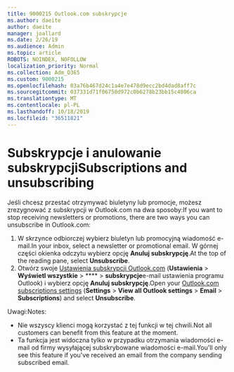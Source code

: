 ```yaml
---
title: 9000215 Outlook.com subskrypcje
ms.author: daeite
author: daeite
manager: joallard
ms.date: 2/26/19
ms.audience: Admin
ms.topic: article
ROBOTS: NOINDEX, NOFOLLOW
localization_priority: Normal
ms.collection: Adm_O365
ms.custom: 9000215
ms.openlocfilehash: 03a76b467d24c1a4e7e478d9ecc2bd4dad8aff7c
ms.sourcegitcommit: 037331d71f06750d972c0b6278b23bb15c4806ca
ms.translationtype: MT
ms.contentlocale: pl-PL
ms.lasthandoff: 10/18/2019
ms.locfileid: "36511821"
---
```

# <a name="subscriptions-and-unsubscribing"></a><span data-ttu-id="b291d-102">Subskrypcje i anulowanie subskrypcji</span><span class="sxs-lookup"><span data-stu-id="b291d-102">Subscriptions and unsubscribing</span></span>

<span data-ttu-id="b291d-103">Jeśli chcesz przestać otrzymywać biuletyny lub promocje, możesz zrezygnować z subskrypcji w Outlook.com na dwa sposoby:</span><span class="sxs-lookup"><span data-stu-id="b291d-103">If you want to stop receiving newsletters or promotions, there are two ways you can unsubscribe in Outlook.com:</span></span>

1. <span data-ttu-id="b291d-104">W skrzynce odbiorczej wybierz biuletyn lub promocyjną wiadomość e-mail.</span><span class="sxs-lookup"><span data-stu-id="b291d-104">In your inbox, select a newsletter or promotional email.</span></span> <span data-ttu-id="b291d-105">W górnej części okienka odczytu wybierz opcję **Anuluj subskrypcję**.</span><span class="sxs-lookup"><span data-stu-id="b291d-105">At the top of the reading pane, select **Unsubscribe**.</span></span>
2. <span data-ttu-id="b291d-106">Otwórz swoje [Ustawienia subskrypcji Outlook.com](https://outlook.live.com/mail/options/mail/brandsSubscriptions) (**Ustawienia** > **Wyświetl wszystkie** > \*\*\*\* > **subskrypcje**e-mail ustawienia programu Outlook) i wybierz opcję **Anuluj subskrypcję**.</span><span class="sxs-lookup"><span data-stu-id="b291d-106">Open your [Outlook.com subscriptions settings](https://outlook.live.com/mail/options/mail/brandsSubscriptions) (**Settings** > **View all Outlook settings** > **Email** > **Subscriptions**) and select **Unsubscribe**.</span></span>

<span data-ttu-id="b291d-107">Uwagi:</span><span class="sxs-lookup"><span data-stu-id="b291d-107">Notes:</span></span>

- <span data-ttu-id="b291d-108">Nie wszyscy klienci mogą korzystać z tej funkcji w tej chwili.</span><span class="sxs-lookup"><span data-stu-id="b291d-108">Not all customers can benefit from this feature at the moment.</span></span>
- <span data-ttu-id="b291d-109">Ta funkcja jest widoczna tylko w przypadku otrzymania wiadomości e-mail od firmy wysyłającej subskrybowane wiadomości e-mail.</span><span class="sxs-lookup"><span data-stu-id="b291d-109">You'll only see this feature if you've received an email from the company sending subscribed email.</span></span>